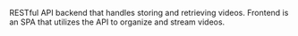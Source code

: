  RESTful API backend that handles storing and retrieving videos.
 Frontend is an SPA that utilizes the API to organize and stream videos.
